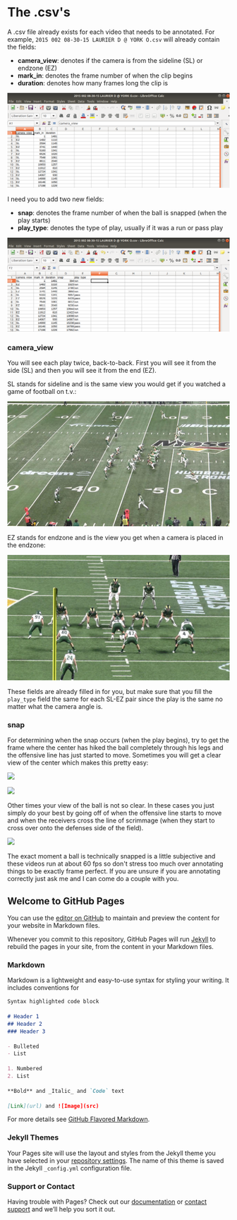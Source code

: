 # The .csv's

A .csv file already exists for each video that needs to be annotated. For example, `2015 002 08-30-15 LAURIER D @ YORK O.csv` will already contain the fields:  
* **camera_view**: denotes if the camera is from the sideline (SL) or endzone (EZ)
* **mark_in**: denotes the frame number of when the clip begins
* **duration**: denotes how many frames long the clip is

![alt text](csv_before.png)

I need you to add two new fields:  
* **snap**: denotes the frame number of when the ball is snapped (when the play starts)
* **play_type**: denotes the type of play, usually if it was a run or pass play

![alt text](csv_after.png)

### camera_view

You will see each play twice, back-to-back. First you will see it from the side (SL) and then you will see it from the end (EZ).

SL stands for sideline and is the same view you would get if you watched a game of football on t.v.:

![alt text](sidecut_example.jpeg)

EZ stands for endzone and is the view you get when a camera is placed in the endzone:

![alt text](endcut_example.jpeg)

These fields are already filled in for you, but make sure that you fill the `play_type` field the same for each SL-EZ pair since the play is the same no matter what the camera angle is.

### snap

For determining when the snap occurs (when the play begins), try to get the frame where the center has hiked the ball completely through his legs and the offensive line has just started to move. Sometimes you will get a clear view of the center which makes this pretty easy:

![](clear_snap.gif)

![](clear_snap2.gif)

Other times your view of the ball is not so clear. In these cases you just simply do your best by going off of when the offensive line starts to move and when the receivers cross the line of scrimmage (when they start to cross over onto the defenses side of the field).

![](hard_to_see_snap.gif)

The exact moment a ball is technically snapped is a little subjective and these videos run at about 60 fps so don't stress too much over annotating things to be exactly frame perfect. If you are unsure if you are annotating correctly just ask me and I can come do a couple with you.

## Welcome to GitHub Pages

You can use the [editor on GitHub](https://github.com/nicohiggs/football_annotations/edit/master/README.md) to maintain and preview the content for your website in Markdown files.

Whenever you commit to this repository, GitHub Pages will run [Jekyll](https://jekyllrb.com/) to rebuild the pages in your site, from the content in your Markdown files.

### Markdown

Markdown is a lightweight and easy-to-use syntax for styling your writing. It includes conventions for

```markdown
Syntax highlighted code block

# Header 1
## Header 2
### Header 3

- Bulleted
- List

1. Numbered
2. List

**Bold** and _Italic_ and `Code` text

[Link](url) and ![Image](src)
```

For more details see [GitHub Flavored Markdown](https://guides.github.com/features/mastering-markdown/).

### Jekyll Themes

Your Pages site will use the layout and styles from the Jekyll theme you have selected in your [repository settings](https://github.com/nicohiggs/football_annotations/settings). The name of this theme is saved in the Jekyll `_config.yml` configuration file.

### Support or Contact

Having trouble with Pages? Check out our [documentation](https://help.github.com/categories/github-pages-basics/) or [contact support](https://github.com/contact) and we’ll help you sort it out.
